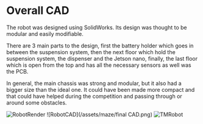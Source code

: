 # Overall CAD 

The robot was designed using SolidWorks. Its design was thought to be modular and easily modifiable.  

There are 3 main parts to the design, first the battery holder which goes in between the suspension system, then the next floor which hold the suspension system, the dispenser and the Jetson nano, finally, the last floor which is open from the top and has all the necessary sensors as well was the PCB.  

In general, the main chassis was strong and modular, but it also had a bigger size than the ideal one. It could have been made more compact and that could have helped during the competition and passing through or around some obstacles. 


![RobotRender](/assets/maze/render2.JPG)
![RobotCAD](/assets/maze/final CAD.png)
![TMRobot](/assets/maze/TMRrobot.jpg)


